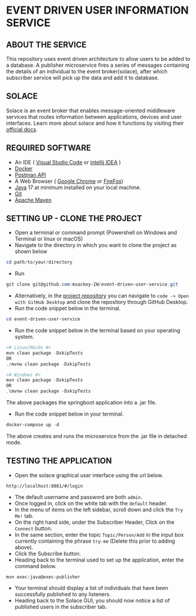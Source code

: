 # EVENT DRIVEN USER INFORMATION SERVICE

## ABOUT THE SERVICE
This repository uses event driven architecture to allow users to be added to a database. A publisher microservice fires a series of messages containing the details of an individual to the event broker(solace), after which subscriber service will pick up the data and add it to database. 

## SOLACE
Solace is an event broker that enables message-oriented middleware services that routes information between applications, devices and user interfaces. Learn more about solace and how it functions by visiting their [official docs](https://docs.solace.com/).

## REQUIRED SOFTWARE
- An IDE ( [Visual Studio Code](https://code.visualstudio.com/download) or [intellij IDEA](https://www.jetbrains.com/idea/download/?source=google&medium=cpc&campaign=APAC_en_AU_IDEA_Branded&term=intellij+idea&content=602143185772&gclid=EAIaIQobChMI-f3uuYnegwMVwqRmAh0_ewXKEAAYASABEgImY_D_BwE&section=windows) )
- [Docker](https://www.docker.com/products/docker-desktop/)
- [Postman API](https://www.postman.com/downloads/)
- A Web Browser ( [Google Chrome](https://www.google.com/chrome/) or [FireFox](https://www.mozilla.org/en-US/firefox/new/))
- [Java](https://www.oracle.com/java/technologies/downloads/) 17 at minimum installed on your local machine.
- [Git](https://www.git-scm.com/downloads)
- [Apache Maven](https://maven.apache.org/)

## SETTING UP - CLONE THE PROJECT
- Open a terminal or command prompt (Powershell on Windows and Terminal or linux or macOS)
- Navigate to the directory in which you want to clone the project as shown below
```powershell
cd path/to/your/directory
```
- Run 
```powershell
git clone git@github.com:msackey-IW/event-driven-user-service.git
```
- Alternatively, in the [project repository](https://github.com/msackey-IW/event-driven-user-service) you can navigate to `code -> Open with GitHub Desktop` and clone the repository through GitHub Desktop.
- Run the code snippet below in the terminal.
```powershell
cd event-driven-user-service
```
- Run the code snippet below in the terminal based on your operating system.
```powershell
<# Linux/MacOs #>
mvn clean package -DskipTests
OR
./mvnw clean package -DskipTests

<# Windows #>
mvn clean package -DskipTests
OR
.\mvnw clean package -DskipTests 

```
The above packages the springboot application into a .jar file.

- Run the code snippet below in your terminal.
```powershell
docker-compose up -d
```
The above creates and runs the microservice from the .jar file in detached mode.

## TESTING THE APPLICATION

- Open the solace graphical user interface using the url below.
```
http://localhost:8081/#/login
```
- The default username and password are both `admin`.
- Once logged in, click on the white tab with the `default` header. 
- In the menu of items on the left sidebar, scroll down and click the `Try Me!` tab.
- On the right hand side, under the Subscriber Header, Click on the `Connect` button.
- In the same section, enter the topic `Topic/Person/Add` in the input box currently containing the phrase `try-me` (Delete this prior to adding above).
- Click the Subscribe button.
- Heading back to the terminal used to set up the application, enter the command below.
```
mvn exec:java@exec-publisher
```
- Your terminal should display a list of individuals that have been successfully published to any listeners.
- Heading back to the Solace GUI, you should now notice a list of published users in the subscriber tab.
